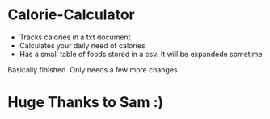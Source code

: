 # Calorie-Calculator
* Tracks calories in a txt document
* Calculates your daily need of calories
* Has a small table of foods stored in a csv. It will be expandede sometime

Basically finished. Only needs a few more changes


# Huge Thanks to Sam :)
